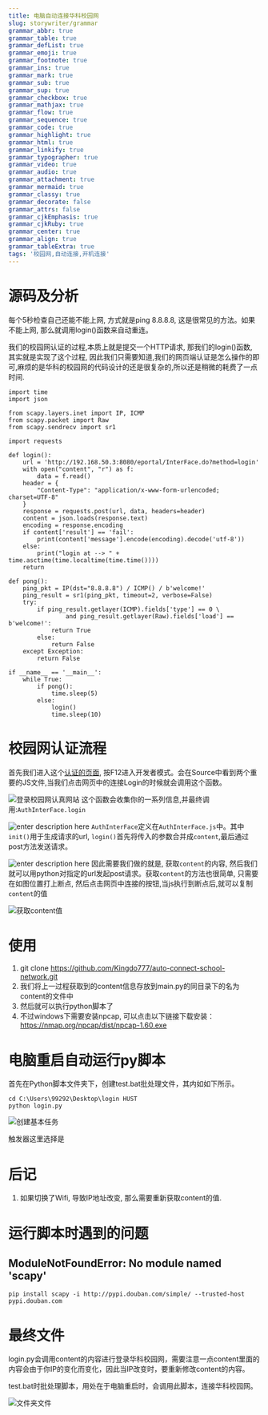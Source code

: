 ```yaml
---
title: 电脑自动连接华科校园网
slug: storywriter/grammar
grammar_abbr: true
grammar_table: true
grammar_defList: true
grammar_emoji: true
grammar_footnote: true
grammar_ins: true
grammar_mark: true
grammar_sub: true
grammar_sup: true
grammar_checkbox: true
grammar_mathjax: true
grammar_flow: true
grammar_sequence: true
grammar_code: true
grammar_highlight: true
grammar_html: true
grammar_linkify: true
grammar_typographer: true
grammar_video: true
grammar_audio: true
grammar_attachment: true
grammar_mermaid: true
grammar_classy: true
grammar_decorate: false
grammar_attrs: false
grammar_cjkEmphasis: true
grammar_cjkRuby: true
grammar_center: true
grammar_align: true
grammar_tableExtra: true
tags: '校园网,自动连接,开机连接'
---
```


# 源码及分析
每个5秒检查自己还能不能上网, 方式就是ping 8.8.8.8, 这是很常见的方法。如果不能上网, 那么就调用login()函数来自动重连。

我们的校园网认证的过程,本质上就是提交一个HTTP请求, 那我们的login()函数, 其实就是实现了这个过程, 因此我们只需要知道,我们的网页端认证是怎么操作的即可,麻烦的是华科的校园网的代码设计的还是很复杂的,所以还是稍微的耗费了一点时间.

``` py?linenums
import time
import json

from scapy.layers.inet import IP, ICMP
from scapy.packet import Raw
from scapy.sendrecv import sr1

import requests

def login():
    url = 'http://192.168.50.3:8080/eportal/InterFace.do?method=login'
    with open("content", "r") as f:
        data = f.read()
    header = {
        "Content-Type": "application/x-www-form-urlencoded; charset=UTF-8"
    }
    response = requests.post(url, data, headers=header)
    content = json.loads(response.text)
    encoding = response.encoding
    if content['result'] == 'fail':
        print(content['message'].encode(encoding).decode('utf-8'))
    else:
        print("login at --> " + time.asctime(time.localtime(time.time())))
    return

def pong():
    ping_pkt = IP(dst="8.8.8.8") / ICMP() / b'welcome!'
    ping_result = sr1(ping_pkt, timeout=2, verbose=False)
    try:
        if ping_result.getlayer(ICMP).fields['type'] == 0 \
                and ping_result.getlayer(Raw).fields['load'] == b'welcome!':
            return True
        else:
            return False
    except Exception:
        return False

if __name__ == '__main__':
    while True:
        if pong():
            time.sleep(5)
        else:
            login()
            time.sleep(10)
```

# 校园网认证流程
首先我们进入这个[认证的页面](http://192.168.50.3:8080/), 按F12进入开发者模式。会在Source中看到两个重要的JS文件,当我们点击网页中的连接Login的时候就会调用这个函数。

![登录校园网认真网站](./images/1670672804956.png)
这个函数会收集你的一系列信息,并最终调用:`AuthInterFace.login`

![enter description here](./images/1670672838735.png)
`AuthInterFace`定义在`AuthInterFace.js`中。其中`init()`用于生成请求的url, `login()`首先将传入的参数合并成`content`,最后通过post方法发送请求。

![enter description here](./images/1670672913943.png)
因此需要我们做的就是, 获取`content`的内容, 然后我们就可以用python对指定的url发起post请求。获取`content`的方法也很简单, 只需要在如图位置打上断点, 然后点击网页中连接的按钮,当js执行到断点后,就可以复制`content`的值

![获取content值](./images/1670672943696.png)

# 使用
1. git clone https://github.com/Kingdo777/auto-connect-school-network.git
2. 我们将上一过程获取到的content信息存放到main.py的同目录下的名为content的文件中
3. 然后就可以执行python脚本了
4. 不过windows下需要安装npcap, 可以点击以下链接下载安装：https://nmap.org/npcap/dist/npcap-1.60.exe

# 电脑重启自动运行py脚本
首先在Python脚本文件夹下，创建test.bat批处理文件，其内如如下所示。
``` bat?linenums
cd C:\Users\99292\Desktop\login HUST
python login.py
```

![创建基本任务](./images/1670675139637.png)

触发器这里选择是

# 后记
1. 如果切换了Wifi, 导致IP地址改变, 那么需要重新获取content的值.

# 运行脚本时遇到的问题
## ModuleNotFoundError: No module named 'scapy'

``` python?linenums
pip install scapy -i http://pypi.douban.com/simple/ --trusted-host pypi.douban.com
```

# 最终文件
login.py会调用content的内容进行登录华科校园网，需要注意一点content里面的内容会由于你IP的变化而变化，因此当IP改变时，要重新修改content的内容。

test.bat时批处理脚本，用处在于电脑重启时，会调用此脚本，连接华科校园网。

![文件夹文件](./images/1670674126007.png)